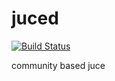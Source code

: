 juced
=====

[![Build Status](https://travis-ci.org/kunitoki/juced.svg)](https://travis-ci.org/kunitoki/juced)

community based juce
